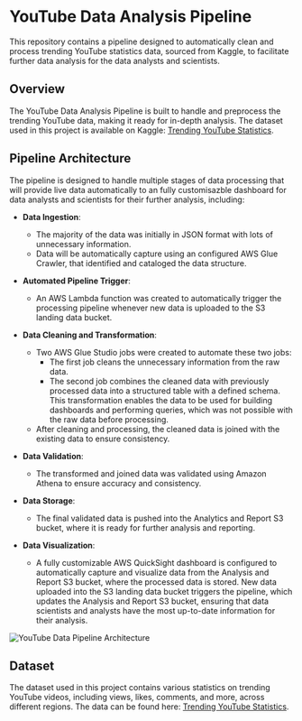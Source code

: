 
# YouTube Data Analysis Pipeline

This repository contains a pipeline designed to automatically clean and process trending YouTube statistics data, sourced from Kaggle, to facilitate further data analysis for the data analysts and scientists.

## Overview

The YouTube Data Analysis Pipeline is built to handle and preprocess the trending YouTube data, making it ready for in-depth analysis. The dataset used in this project is available on Kaggle: [Trending YouTube Statistics](https://www.kaggle.com/datasets/datasnaek/youtube-new/data).

## Pipeline Architecture

The pipeline is designed to handle multiple stages of data processing that will provide live data automatically to an fully customisazble dashboard for data analysts and scientists for their further analysis, including:

- **Data Ingestion**: 
  - The majority of the data was initially in JSON format with lots of unnecessary information.
  - Data will be automatically capture using an configured AWS Glue Crawler, that identified and cataloged the data structure.

- **Automated Pipeline Trigger**:
  - An AWS Lambda function was created to automatically trigger the processing pipeline whenever new data is uploaded to the S3 landing data bucket.

- **Data Cleaning and Transformation**:
  - Two AWS Glue Studio jobs were created to automate these two jobs:
    - The first job cleans the unnecessary information from the raw data.
    - The second job combines the cleaned data with previously processed data into a structured table with a defined schema. This transformation enables the data to be used for building dashboards and performing queries, which was not possible with the raw data before processing.
  - After cleaning and processing, the cleaned data is joined with the existing data to ensure consistency.

- **Data Validation**:
  - The transformed and joined data was validated using Amazon Athena to ensure accuracy and consistency.

- **Data Storage**:
  - The final validated data is pushed into the Analytics and Report S3 bucket, where it is ready for further analysis and reporting.

- **Data Visualization**:
  - A fully customizable AWS QuickSight dashboard is configured to automatically capture and visualize data from the Analysis and Report S3 bucket, where the processed data is stored. New data uploaded into the S3 landing data bucket triggers the pipeline, which updates the Analysis and Report S3 bucket, ensuring that data scientists and analysts have the most up-to-date information for their analysis.

![YouTube Data Pipeline Architecture](https://github.com/jmajety-lab/Youtube-data-analysis-pipeline/blob/8bd1a1fbccf83b6820f4ee223649ce9e6d74bcf8/Youtube%20data%20pipeline.jpeg)



## Dataset

The dataset used in this project contains various statistics on trending YouTube videos, including views, likes, comments, and more, across different regions. The data can be found here: [Trending YouTube Statistics](https://www.kaggle.com/datasets/datasnaek/youtube-new/data).

